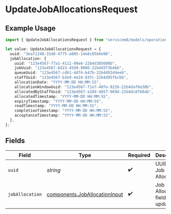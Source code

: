 # UpdateJobAllocationsRequest

## Example Usage

```typescript
import { UpdateJobAllocationsRequest } from "servicem8/models/operations";

let value: UpdateJobAllocationsRequest = {
  uuid: "3eaf1248-31d8-4775-a805-14e8c85b6e96",
  jobAllocation: {
    uuid: "123e4567-77a1-4111-99e6-22b4d385600b",
    jobUuid: "123e4567-6d23-45d9-9806-22b4d3f3b4bb",
    queueUuid: "123e4567-cdb1-4d74-b47b-22b4d93d4eeb",
    staffUuid: "123e4567-b3e9-4e24-83fc-22b4d95fbcbb",
    allocationDate: "YYYY-MM-DD HH:MM:SS",
    allocationWindowUuid: "123e4567-f1e7-407e-9226-22b4daf8e30b",
    allocatedByStaffUuid: "123e4567-a109-4657-969d-22b4dc87b0ab",
    allocatedTimestamp: "YYYY-MM-DD HH:MM:SS",
    expiryTimestamp: "YYYY-MM-DD HH:MM:SS",
    readTimestamp: "YYYY-MM-DD HH:MM:SS",
    completionTimestamp: "YYYY-MM-DD HH:MM:SS",
    acceptanceTimestamp: "YYYY-MM-DD HH:MM:SS",
  },
};
```

## Fields

| Field                                                                          | Type                                                                           | Required                                                                       | Description                                                                    |
| ------------------------------------------------------------------------------ | ------------------------------------------------------------------------------ | ------------------------------------------------------------------------------ | ------------------------------------------------------------------------------ |
| `uuid`                                                                         | *string*                                                                       | :heavy_check_mark:                                                             | UUID of the Job Allocation                                                     |
| `jobAllocation`                                                                | [components.JobAllocationInput](../../models/components/joballocationinput.md) | :heavy_check_mark:                                                             | Job Allocation fields to update                                                |